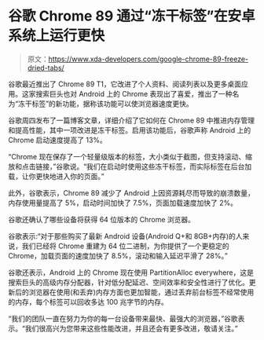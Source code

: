 # 谷歌 Chrome 89 通过“冻干标签”在安卓系统上运行更快

> 原文：<https://www.xda-developers.com/google-chrome-89-freeze-dried-tabs/>

谷歌最近推出了 Chrome 89 T1，它改进了个人资料、阅读列表以及更多桌面应用。这家搜索巨头也对 Android 上的 Chrome 表现出了喜爱，推出了一种名为“冻干标签”的新功能，据称该功能可以使浏览器速度更快。

谷歌周四发布了一篇博客文章，详细介绍了它如何在 Chrome 89 中推进内存管理和提高性能，其中一项改进是冻干标签。启用该功能后，谷歌声称 Android 上的 Chrome 启动速度提高了 13%。

“Chrome 现在保存了一个轻量级版本的标签，大小类似于截图，但支持滚动、缩放和点击链接，”谷歌说。“我们在启动时使用这些冻干标签，而实际标签在后台加载，让你更快地进入你的页面。”

此外，谷歌表示，Chrome 89 减少了 Android 上因资源耗尽而导致的崩溃数量，内存使用量提高了 5%，启动时间加快了 7.5%，页面加载速度加快了 2%。

谷歌还确认了哪些设备将获得 64 位版本的 Chrome 浏览器。

谷歌表示:“对于那些购买了最新 Android 设备(Android Q+和 8GB+内存)的人来说，我们已经将 Chrome 重建为 64 位二进制，为你提供了一个更稳定的 Chrome，加载页面的速度加快了 8.5%，滚动和输入延迟平滑了 28%。”

谷歌还表示，Android 上的 Chrome 现在使用 PartitionAlloc everywhere，这是搜索巨头的高级内存分配器，针对低分配延迟、空间效率和安全性进行了优化。更新后的浏览器在使用(和丢弃)内存方面也更加智能，通过丢弃前台标签不经常使用的内存，每个标签可以回收多达 100 兆字节的内存。

“我们的团队一直在努力为你的每一台设备带来最快、最强大的浏览器，”谷歌表示。“我们很高兴为您带来这些性能改进，并且还会有更多改进，敬请关注。”
